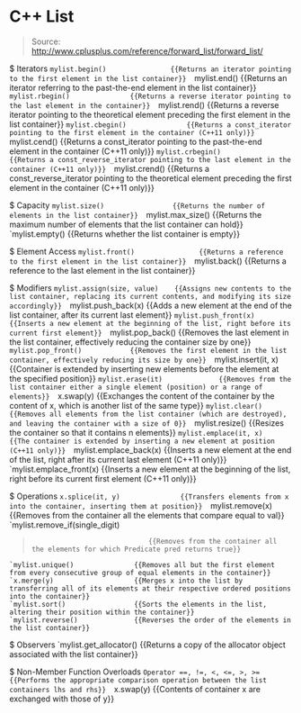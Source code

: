 # C++ List

> Source: http://www.cplusplus.com/reference/forward_list/forward_list/

$ Iterators
    `mylist.begin()                {{Returns an iterator pointing to the first element in the list container}} 
    `mylist.end()                  {{Returns an iterator referring to the past-the-end element in the list container}} 
    `mylist.rbegin()               {{Returns a reverse iterator pointing to the last element in the container}} 
    `mylist.rend()                 {{Returns a reverse iterator pointing to the theoretical element preceding the first element in the list container}} 
    `mylist.cbegin()               {{Returns a const_iterator pointing to the first element in the container (C++11 only)}} 
    `mylist.cend()                 {{Returns a const_iterator pointing to the past-the-end element in the container (C++11 only)}} 
    `mylist.crbegin()              {{Returns a const_reverse_iterator pointing to the last element in the container (C++11 only)}} 
    `mylist.crend()                {{Returns a const_reverse_iterator pointing to the theoretical element preceding the first element in the container (C++11 only)}} 

$ Capacity
    `mylist.size()                 {{Returns the number of elements in the list container}} 
    `mylist.max_size()             {{Returns the maximum number of elements that the list container can hold}} 
    `mylist.empty()                {{Returns whether the list container is empty}} 

$ Element Access
    `mylist.front()                {{Returns a reference to the first element in the list container}} 
    `mylist.back()                 {{Returns a reference to the last element in the list container}} 

$ Modifiers
    `mylist.assign(size, value)    {{Assigns new contents to the list container, replacing its current contents, and modifying its size accordingly}} 
    `mylist.push_back(x)           {{Adds a new element at the end of the list container, after its current last element}} 
    `mylist.push_front(x)          {{Inserts a new element at the beginning of the list, right before its current first element}} 
    `mylist.pop_back()             {{Removes the last element in the list container, effectively reducing the container size by one}} 
    `mylist.pop_front()            {{Removes the first element in the list container, effectively reducing its size by one}} 
    `mylist.insert(it, x)          {{Container is extended by inserting new elements before the element at the specified position}} 
    `mylist.erase(it)              {{Removes from the list container either a single element (position) or a range of elements}} 
    `x.swap(y)                     {{Exchanges the content of the container by the content of x, which is another list of the same type}} 
    `mylist.clear()                {{Removes all elements from the list container (which are destroyed), and leaving the container with a size of 0}} 
    `mylist.resize()               {{Resizes the container so that it contains n elements}} 
    `mylist.emplace(it, x)         {{The container is extended by inserting a new element at position (C++11 only)}} 
    `mylist.emplace_back(x)        {{Inserts a new element at the end of the list, right after its current last element (C++11 only)}} 
    `mylist.emplace_front(x)       {{Inserts a new element at the beginning of the list, right before its current first element (C++11 only)}} 

$ Operations
    `x.splice(it, y)               {{Transfers elements from x into the container, inserting them at position}} 
    `mylist.remove(x)              {{Removes from the container all the elements that compare equal to val}} 
    `mylist.remove_if(single_digit)
>                                  {{Removes from the container all the elements for which Predicate pred returns true}} 
    `mylist.unique()               {{Removes all but the first element from every consecutive group of equal elements in the container}} 
    `x.merge(y)                    {{Merges x into the list by transferring all of its elements at their respective ordered positions into the container}} 
    `mylist.sort()                 {{Sorts the elements in the list, altering their position within the container}} 
    `mylist.reverse()              {{Reverses the order of the elements in the list container}} 

$ Observers
    `mylist.get_allocator()        {{Returns a copy of the allocator object associated with the list container}} 

$ Non-Member Function Overloads
    `Operator ==, !=, <, <=, >, >= {{Performs the appropriate comparison operation between the list containers lhs and rhs}} 
    `x.swap(y)                     {{Contents of container x are exchanged with those of y}} 


